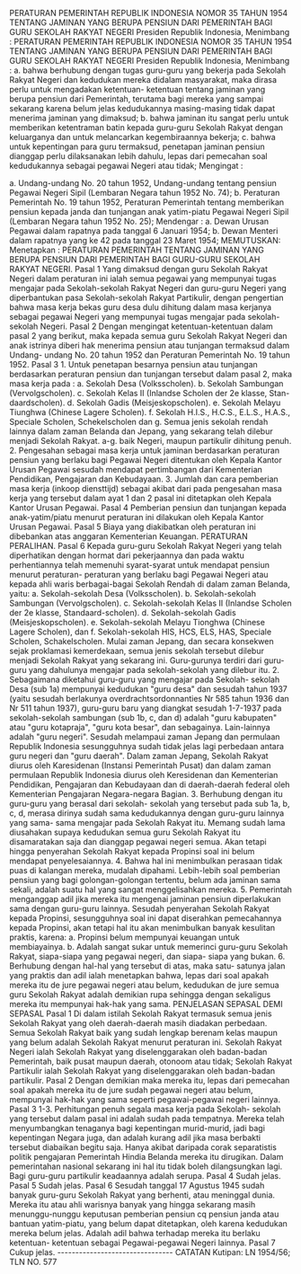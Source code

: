  PERATURAN PEMERINTAH REPUBLIK INDONESIA NOMOR 35 TAHUN 1954 TENTANG JAMINAN YANG BERUPA PENSIUN DARI PEMERINTAH BAGI GURU SEKOLAH RAKYAT NEGERI Presiden Republik Indonesia, Menimbang : PERATURAN PEMERINTAH REPUBLIK INDONESIA NOMOR 35 TAHUN 1954 TENTANG JAMINAN YANG BERUPA PENSIUN DARI PEMERINTAH BAGI GURU SEKOLAH RAKYAT NEGERI Presiden Republik Indonesia, Menimbang :
a. bahwa berhubung dengan tugas guru-guru yang bekerja pada Sekolah Rakyat Negeri dan kedudukan mereka didalam masyarakat, maka dirasa perlu untuk mengadakan ketentuan- ketentuan tentang jaminan yang berupa pensiun dari Pemerintah, terutama bagi mereka yang sampai sekarang karena belum jelas kedudukannya masing-masing tidak dapat menerima jaminan yang dimaksud;
b. bahwa jaminan itu sangat perlu untuk memberikan ketentraman batin kepada guru-guru Sekolah Rakyat dengan keluarganya dan untuk melancarkan kegembiraannya bekerja;
c. bahwa untuk kepentingan para guru termaksud, penetapan jaminan pensiun dianggap perlu dilaksanakan lebih dahulu, lepas dari pemecahan soal kedudukannya sebagai pegawai Negeri atau tidak;
Mengingat :

a. Undang-undang No. 20 tahun 1952, Undang-undang tentang pensiun Pegawai Negeri Sipil (Lembaran Negara tahun 1952 No. 74);
b. Peraturan Pemerintah No. 19 tahun 1952, Peraturan Pemerintah tentang memberikan pensiun kepada janda dan tunjangan anak yatim-piatu Pegawai Negeri Sipil (Lembaran Negara tahun 1952 No. 25); Mendengar :
a. Dewan Urusan Pegawai dalam rapatnya pada tanggal 6 Januari 1954;
b. Dewan Menteri dalam rapatnya yang ke 42 pada tanggal 23 Maret 1954;
MEMUTUSKAN:
 Menetapkan : PERATURAN PEMERINTAH TENTANG JAMINAN YANG BERUPA PENSIUN DARI PEMERINTAH BAGI GURU-GURU SEKOLAH RAKYAT NEGERI. Pasal 1 Yang dimaksud dengan guru Sekolah Rakyat Negeri dalam peraturan ini ialah semua pegawai yang mempunyai tugas mengajar pada Sekolah-sekolah Rakyat Negeri dan guru-guru Negeri yang diperbantukan pasa Sekolah-sekolah Rakyat Partikulir, dengan pengertian bahwa masa kerja bekas guru desa dulu dihitung dalam masa kerjanya sebagai pegawai Negeri yang mempunyai tugas mengajar pada sekolah-sekolah Negeri. Pasal 2 Dengan mengingat ketentuan-ketentuan dalam pasal 2 yang berikut, maka kepada semua guru Sekolah Rakyat Negeri dan anak istrinya diberi hak menerima pensiun atau tunjangan termaksud dalam Undang- undang No. 20 tahun 1952 dan Peraturan Pemerintah No. 19 tahun 1952. Pasal 3 1. Untuk penetapan besarnya pensiun atau tunjangan berdasarkan peraturan pensiun dan tunjangan tersebut dalam pasal 2, maka masa kerja pada :
a. Sekolah Desa (Volksscholen). b. Sekolah Sambungan (Vervolgscholen). c. Sekolah Kelas II (Inlandse Scholen der 2e klasse, Stan- daardscholen). d. Sekolah Gadis (Meisjeskopscholen). e. Sekolah Melayu Tiunghwa (Chinese Lagere Scholen). f. Sekolah H.I.S., H.C.S., E.L.S., H.A.S., Speciale Scholen, Schekelscholen dan g. Semua jenis sekolah rendah lainnya dalam zaman Belanda dan Jepang, yang sekarang telah dilebur menjadi Sekolah Rakyat. a-g. baik Negeri, maupun partikulir dihitung penuh. 2. Pengesahan sebagai masa kerja untuk jaminan berdasarkan peraturan pensiun yang berlaku bagi Pegawai Negeri ditentukan oleh Kepala Kantor Urusan Pegawai sesudah mendapat pertimbangan dari Kementerian Pendidikan, Pengajaran dan Kebudayaan. 3. Jumlah dan cara pemberian masa kerja (inkoop diensttijd) sebagai akibat dari pada pengesahan masa kerja yang tersebut dalam ayat 1 dan 2 pasal ini ditetapkan oleh Kepala Kantor Urusan Pegawai. Pasal 4 Pemberian pensiun dan tunjangan kepada anak-yatim/piatu menurut peraturan ini dilakukan oleh Kepala Kantor Urusan Pegawai. Pasal 5 Biaya yang diakibatkan oleh peraturan ini dibebankan atas anggaran Kementerian Keuangan. PERATURAN PERALIHAN. Pasal 6 Kepada guru-guru Sekolah Rakyat Negeri yang telah diperhatikan dengan hormat dari pekerjaannya dan pada waktu perhentiannya telah memenuhi syarat-syarat untuk mendapat pensiun menurut peraturan- peraturan yang berlaku bagi Pegawai Negeri atau kepada ahli waris berbagai-bagai Sekolah Rendah di dalam zaman Belanda, yaitu:
a. Sekolah-sekolah Desa (Volksscholen). b. Sekolah-sekolah Sambungan (Vervolgscholen). c. Sekolah-sekolah Kelas II (Inlandse Scholen der 2e klasse, Standaard-scholen). d. Sekolah-sekolah Gadis (Meisjeskopscholen). e. Sekolah-sekolah Melayu Tionghwa (Chinese Lagere Scholen), dan f. Sekolah-sekolah HIS, HCS, ELS, HAS, Speciale Scholen, Schakelscholen. Mulai zaman Jepang, dan secara konsekwen sejak proklamasi kemerdekaan, semua jenis sekolah tersebut dilebur menjadi Sekolah Rakyat yang sekarang ini. Guru-gurunya terdiri dari guru-guru yang dahulunya mengajar pada sekolah-sekolah yang dilebur itu. 2. Sebagaimana diketahui guru-guru yang mengajar pada Sekolah- sekolah Desa (sub 1a) mempunyai kedudukan "guru desa" dan sesudah tahun 1937 (yaitu sesudah berlakunya overdrachtsordonnanties Nr 585 tahun 1936 dan Nr 511 tahun 1937), guru-guru baru yang diangkat sesudah 1-7-1937 pada sekolah-sekolah sambungan (sub 1b, c, dan d) adalah "guru kabupaten" atau "guru kotapraja", "guru kota besar", dan sebagainya. Lain-lainnya adalah "guru negeri". Sesudah melampaui zaman Jepang dan permulaan Republik Indonesia sesungguhnya sudah tidak jelas lagi perbedaan antara guru negeri dan "guru daerah". Dalam zaman Jepang, Sekolah Rakyat diurus oleh Karesidenan (Instansi Pemerintah Pusat) dan dalam zaman permulaan Republik Indonesia diurus oleh Keresidenan dan Kementerian Pendidikan, Pengajaran dan Kebudayaan dan di daerah-daerah federal oleh Kementerian Pengajaran Negara-negara Bagian. 3. Berhubung dengan itu guru-guru yang berasal dari sekolah- sekolah yang tersebut pada sub 1a, b, c, d, merasa dirinya sudah sama kedudukannya dengan guru-guru lainnya yang sama- sama mengajar pada Sekolah Rakyat itu. Memang sudah lama diusahakan supaya kedudukan semua guru Sekolah Rakyat itu disamaratakan saja dan dianggap pegawai negeri semua. Akan tetapi hingga penyerahan Sekolah Rakyat kepada Propinsi soal ini belum mendapat penyelesaiannya. 4. Bahwa hal ini menimbulkan perasaan tidak puas di kalangan mereka, mudalah dipahami. Lebih-lebih soal pemberian pensiun yang bagi golongan-golongan tertentu, belum ada jaminan sama sekali, adalah suatu hal yang sangat menggelisahkan mereka. 5. Pemerintah menganggap adil jika mereka itu mengenai jaminan pensiun diperlakukan sama dengan guru-guru lainnya. Sesudah penyerahan Sekolah Rakyat kepada Propinsi, sesungguhnya soal ini dapat diserahkan pemecahannya kepada Propinsi, akan tetapi hal itu akan menimbulkan banyak kesulitan praktis, karena:
a. Propinsi belum mempunyai keuangan untuk membiayainya. b. Adalah sangat sukar untuk memerinci guru-guru Sekolah Rakyat, siapa-siapa yang pegawai negeri, dan siapa- siapa yang bukan. 6. Berhubung dengan hal-hal yang tersebut di atas, maka satu- satunya jalan yang praktis dan adil ialah menetapkan bahwa, lepas dari soal apakah mereka itu de jure pegawai negeri atau belum, kedudukan de jure semua guru Sekolah Rakyat adalah demikian rupa sehingga dengan sekaligus mereka itu mempunyai hak-hak yang sama. PENJELASAN SEPASAL DEMI SEPASAL Pasal 1 Di dalam istilah Sekolah Rakyat termasuk semua jenis Sekolah Rakyat yang oleh daerah-daerah masih diadakan perbedaan. Semua Sekolah Rakyat baik yang sudah lengkap berenam kelas maupun yang belum adalah Sekolah Rakyat menurut peraturan ini. Sekolah Rakyat Negeri ialah Sekolah Rakyat yang diselenggarakan oleh badan-badan Pemerintah, baik pusat maupun daerah, otonoom atau tidak; Sekolah Rakyat Partikulir ialah Sekolah Rakyat yang diselenggarakan oleh badan-badan partikulir. Pasal 2 Dengan demikian maka mereka itu, lepas dari pemecahan soal apakah mereka itu de jure sudah pegawai negeri atau belum, mempunyai hak-hak yang sama seperti pegawai-pegawai negeri lainnya. Pasal 3 1-3. Perhitungan penuh segala masa kerja pada Sekolah- sekolah yang tersebut dalam pasal ini adalah sudah pada tempatnya. Mereka telah menyumbangkan tenaganya bagi kepentingan murid-murid, jadi bagi kepentingan Negara juga, dan adalah kurang adil jika masa berbakti tersebut diabaikan begitu saja. Hanya akibat daripada corak separatistis politik pengajaran Pemerintah Hindia Belanda mereka itu dirugikan. Dalam pemerintahan nasional sekarang ini hal itu tidak boleh dilangsungkan lagi. Bagi guru-guru partikulir keadaannya adalah serupa. Pasal 4 Sudah jelas. Pasal 5 Sudah jelas. Pasal 6 Sesudah tanggal 17 Agustus 1945 sudah banyak guru-guru Sekolah Rakyat yang berhenti, atau meninggal dunia. Mereka itu atau ahli warisnya banyak yang hingga sekarang masih menunggu-nunggu keputusan pemberian pensiun cq pensiun janda atau bantuan yatim-piatu, yang belum dapat ditetapkan, oleh karena kedudukan mereka belum jelas. Adalah adil bahwa terhadap mereka itu berlaku ketentuan- ketentuan sebagai Pegawai-pegawai Negeri lainnya. Pasal 7 Cukup jelas. -------------------------------- CATATAN Kutipan: LN 1954/56; TLN NO. 577